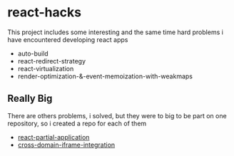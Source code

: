 # react-hacks

This project includes some interesting and the same time hard problems i have encountered developing react apps

* auto-build
* react-redirect-strategy
* react-virtualization
* render-optimization-&-event-memoization-with-weakmaps

## Really Big

There are others problems, i solved, but they were to big to be part on one repository, so i created a repo for each of them

* [react-partial-application](https://github.com/dgaydukov/react-partial-application)
* [cross-domain-iframe-integration](https://github.com/dgaydukov/cross-domain-iframe-integration)